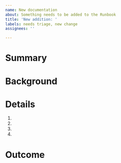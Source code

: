 ```yaml
---
name: New documentation
about: Something needs to be added to the Runbook
title: 'New addition: '
labels: needs triage, new change
assignees: ''

---
```


# Summary

<!-- Describe what needs to be documented in one sentence. -->


# Background

<!-- What do we need to know to document this? Is any research needed? Why is it important we document this? This helps understand the "why" of your request. -->


# Details

<!-- Write an outline of what this document should include in an ordered list. -->

1.
2.
3.
4.


# Outcome

<!-- In one sentence, explain the impact of documenting what you described above. -->
